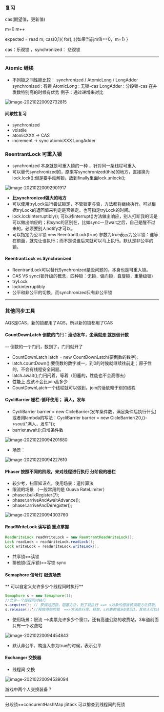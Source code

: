 ### 复习

cas(期望值，更新值)

m=0
m++

expected = read m;
cas(0,1){
   for(;;){如果当前m值==0，m=1}
}

cas：乐观锁 ，synchronized： 悲观锁

---

### Atomic 继续

* 不同锁之间性能比较： synchronized / AtomicLong /  LongAdder
    synchronized : 有锁
    AtomicLong : 无锁-cas
    LongAdder : 分段锁-cas  在并发数特别高的时候有优势
  例子：通过递增来对比

 ![image-20210220092732815](images/image-20210220092732815.png)

#### 间歇性复习

  * synchronized
  * volatile
  * atomicXXX -> CAS
  * increment -> sync  atomicXXX   LongAdder

### ReentrantLock 可重入锁

* synchronized 本身就是可重入锁的一种 ，针对同一条线程可重入
* 可以替代synchronized的，原来写synchronized(this)的地方，直接换为lock.lock();但是要手动解锁，放到finally里面lock.unlock();

 ![image-20210220092901917](images/image-20210220092901917.png)

* **比synchronized强大的地方**
* 可以使用tryLock进行尝试锁定，不管锁定与否，方法都将继续执行。可以根据tryLock的返回值来判定是否锁定。也可指定tryLock的时间。
* lock.lockInterruptibly(); 可以对interrupt()方法做出响应，别人打断我的话是可以做出响应的；和sync的区别在，比如sync一旦wait之后，自己是醒不过来的，必须要别人notify才可以。
* 可以指定为公平锁 new ReentrantLock(true) 参数为true表示为公平锁：谁等在前面，就先让谁执行；而不是说谁后来就可以马上执行。默认是非公平的锁。



#### ReentrantLock vs Synchronized

* ReentrantLock可以替代Synchronized是没问题的，本身也是可重入锁。
* CAS VS sync(锁升级的概念，四种锁：无锁，偏向锁，自旋锁，重量级锁)
* tryLock
* lockinterruptibly
* 公平和非公平的切换，而synchronized只有非公平锁

----



### 其他同步工具

AQS是CAS，新的锁都用了AQS，所以新的锁都用了CAS

#### CountDownLatch 倒数的门闩：滚动发车，坐满就走   就是倒计数

-- 倒数的一个门闩，数到了，门闩就开了
* CountDownLatch latch = new CountDownLatch(要倒数的数字);
* latch.countDown();要倒数的数字减一，到0的时候就继续往前走；原子性的，不会有线程安全问题。
* latch.await();门闩闩着，等着（阻塞的，性能也不会高哪去）
* 性能上 应该不会比join高多少
* CountDownLatch一个线程就可以做到，join的话依赖于别的线程

#### CycliBarrier 栅栏-循环使用；  满人，发车 

* CycliBarrier barrier = new CicleBarrier(发车条件数，满足条件后执行什么)
  或者用lambda的写法：CycliBarrier barrier = new CicleBarrier(20,()->sout("满人，发车"));
* barrier.await();自增条件数

 ![image-20210220094201680](images/image-20210220094201680.png)

* 场景：

 ![image-20210220094227610](images/image-20210220094227610.png)

#### Phaser 按照不同的阶段，来对线程进行执行 分阶段的栅栏

* 较少考，扫盲知识点，使用场景：遗传算法
 * 限流的场景 （一般常用的是 Guava RateLimiter）
 * phaser.bulkRegister(7);
 * phaser.arriveAndAwaitAdvance();
 * phaser.arriveAndDeregister();

 ![image-20210220094303760](images/image-20210220094303760.png)



#### **ReadWriteLock 读写锁  重点掌握**

```java
ReadWriteLock readWriteLock = new ReentrantReadWriteLock(); 
Lock readLock = readWriteLock.readLock(); 
Lock writeLock = readWriteLock.writeLock();
```

* 共享锁==读锁
* 排他锁(互斥锁)==写锁  sync



#### Semaphore 信号灯  限流场景

 ** 可以自定义允许多少个线程同时执行**

```java
Semaphore s = new Semaphore(1);
//允许一个线程同时执行
s.acquire(); // 获得这把锁，阻塞方法，到了就执行 ==> s对象的值被该调用方法获取，值从1变为0
s.release();'//释放得到的锁  ==>方法执行完，释放，s对象的值从0变回1，其他人可以获得
```
* 使用场景：限流  -->卖票允许多少个窗口，还有高速公路的收费站，3车道前面只有一个收费站

 ![image-20210220094454843](images/image-20210220094454843.png)

* 默认非公平，构造入参为true的时候，表示公平

#### Exchanger 交换器

* 线程间 交换

 ![image-20210220094539094](images/image-20210220094539094.png)

游戏中两个人交换装备？



-----
分段锁==concurentHashMap
 jStack 可以排查到线程间的死锁